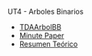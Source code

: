 UT4 - Arboles Binarios

- [TDAArbolBB](./TDAArbolBB)
- [Minute Paper](./UT04_RMP01.docx)
- [Resumen Teórico](./UT4_-_RAT.pdf)